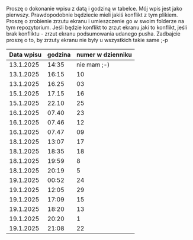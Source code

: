 Proszę o dokonanie wpisu z datą i godziną w tabelce. Mój wpis jest jako pierwszy.
Prawdopodobnie będziecie mieli jakiś konflikt z tym plikiem. Proszę o zrobienie zrzutu ekranu i umieszczenie go w swoim folderze na tym repozytorium.
Jeśli będzie konflikt to zrzut ekranu jaki to konflikt, jeśli brak konfliktu - zrzut ekranu podsumowania udanego pusha.
Zadbajcie proszę o to, by zrzuty ekranu nie były u wszystkich takie same ;-p

| Data wpisu | godzina | numer w dzienniku |
| ---------- | ------- | ----------------- |
| 13.1.2025  | 14:35   | nie mam ;-)       |
| 13.1.2025  | 16:15   | 10                |
| 13.1.2025  | 16.25   | 03                |
| 15.1.2025  | 17.15   | 16                |
| 15.1.2025  | 22.10   | 25                |
| 16.1.2025  | 07.40   | 23                |
| 16.1.2025  | 07.46   | 12                |
| 16.1.2025  | 07.47   | 09                |
| 18.1.2025  | 13:07   | 17                |
| 18.1.2025  | 18:35   | 18                |
| 18.1.2025  | 19:59   | 8                 |
| 18.1.2025  | 20:19   | 5                 |
| 19.1.2025  | 00:52   | 24                |
| 19.1.2025  | 12:05   | 29                |
| 19.1.2025  | 17:09   | 15                |
| 19.1.2025  | 18:20   | 13                |
| 19.1.2025  | 20:20   | 1                 |
| 19.1.2025  | 21:08   | 22                |
